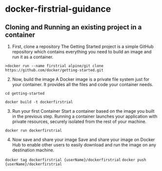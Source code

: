 # docker-firstrial-guidance


## Cloning and Running an existing project in a container

1. First, clone a repository
The Getting Started project is a simple GitHub repository which contains everything you need to build an image and run it as a container.

`>docker run --name firstrial alpine/git clone https://github.com/docker/getting-started.git`


2. Now, build the image
A Docker image is a private file system just for your container. It provides all the files and code your container needs.

`cd getting-started`

`docker build -t dockerfirstrial`


3. Run your first Container
Start a container based on the image you built in the previous step. Running a container launches your application with private resources, securely isolated from the rest of your machine.

`docker run dockerfirstrial`

4. Now save and share your image
Save and share your image on Docker Hub to enable other users to easily download and run the image on any destination machine.

`docker tag dockerfirstrial {userName}/dockerfirstrial`
`docker push {userName}/dockerfirstrial`
